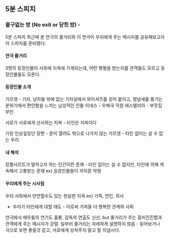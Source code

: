 ## 5분 스피치
### 출구없는 방 (No exit or 닫힌 방) -

5분 스피치 최근에 본 연극의 줄거리와 이 연극이 우리에게 주는 메시지를 공유해보고자 이 스피치를 준비했다. 

#### 연극 줄거리
3명의 등장인물이 사후에 지옥에 가게되는데, 어떤 형벌을 받는지를 관객들도 모르고 등장인물들도 모른다.

#### 등장인물 소개
가르셍 - 기자, 남자들 밖에 없는 기자실에서 와이셔츠를 걷어 붙이고, 땀냄새를 풍기는 분위기에서 편안함을 느끼는 남성적인 인물
이네스 - 우체국 직원
에스텔리아 - 부잣집 부인

서로가 서로에게 선사하는 지옥 - 타인은 지옥이다

가장 인상깊었던 장면 - 문이 열려도 밖으로 나가지 않는 가르셍 - 타인 없이는 살 수 없는 우리

#### 내 해석 
장폴사르트가 말하고자 하는 인간이란 존재 - 타인 없이는 살 수 없지만, 타인에 의해 계속해서 고통받는 존재
ex) 등장인물들이 저지른 악행

#### 우리에게 주는 시사점 
우리 사회에서 만연할수도 있는 현실판 지옥
ex) 가족, 연인, 회사
- 우리가 타인에게 대할 태도 - 이로써 가져올 더 행복한 관계와 사회

연극에서 배우들의 연기도 훌룡, 감독의 연출도 신선, but 줄거리가 주는 흥미진진함과 관객에게 주는 메시지가 강렬.
일부러 줄거리는 자세하게 설명하지 않음 - 읽어보거나 극으로 보면 좋을것 같고, 서로에게 상처주지 말고 잘 지냅시다.
